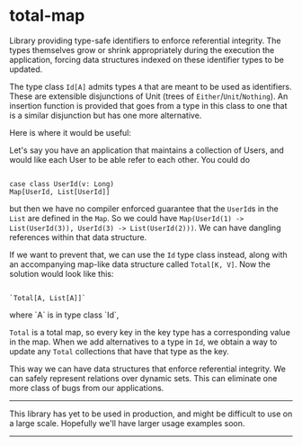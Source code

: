 total-map
===========

Library providing type-safe identifiers to enforce referential integrity.
The types themselves grow or shrink appropriately during the execution the application, 
forcing data structures indexed on these identifier types to be updated.

The type class `Id[A]` admits types `A` that are meant to be used as identifiers. 
These are extensible disjunctions of Unit (trees of `Either`/`Unit`/`Nothing`). 
An insertion function is provided that goes from a type in this class to one that is a 
similar disjunction but has one more alternative.

Here is where it would be useful:

Let's say you have an application that maintains a collection of Users, 
and would like each User to be able refer to each other. You could do 
<pre><code>
case class UserId(v: Long)
Map[UserId, List[UserId]]
</code></pre>
but then we have no compiler enforced guarantee that the `UserId`s in the `List` are defined in the `Map`. 
So we could have `Map(UserId(1) -> List(UserId(3)), UserId(3) -> List(UserId(2)))`.
We can have dangling references within that data structure.

If we want to prevent that, we can use the `Id` type class instead, along with an 
accompanying map-like data structure called `Total[K, V]`. Now the solution would look like this:
<pre><code>
`Total[A, List[A]]`
</code></pre>where `A` is in type class `Id`,
`Total` is a total map, so every key in the key type has a corresponding value in the map. 
When we add alternatives to a type in `Id`, we obtain a way to update any `Total`
collections that have that type as the key.

This way we can have data structures that enforce referential integrity. 
We can safely represent relations over dynamic sets.
This can eliminate one more class of bugs from our applications.

***
This library has yet to be used in production, and might be difficult to use on a large scale. 
Hopefully we'll have larger usage examples soon.
***
